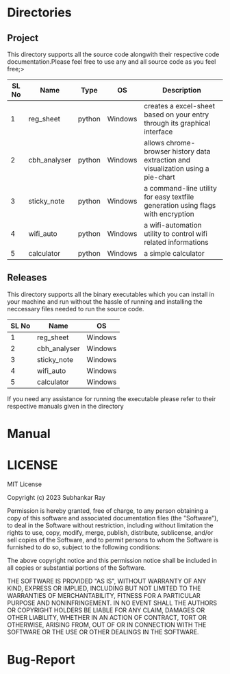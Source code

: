 # Directories

## Project
This directory supports all the source code alongwith their respective code documentation.Please feel free to use any and all source code as you feel free;>

SL No| Name | Type | OS | Description
-----|------|------|----|-------------
1|reg_sheet|python|Windows|creates a excel-sheet based on your entry through its graphical interface
2|cbh_analyser|python|Windows|allows chrome-browser history data extraction and visualization using a pie-chart
3|sticky_note|python|Windows|a command-line utility for easy textfile generation using flags with encryption
4|wifi_auto|python|Windows|a wifi-automation utility to control wifi related informations
5|calculator|python|Windows|a simple calculator
## Releases
This directory supports all the binary executables which you can install in your machine and run without the hassle of running and installing the neccessary files needed to run the source code.

SL No| Name | OS
-----|------|-------
1|reg_sheet|Windows
2|cbh_analyser|Windows
3|sticky_note|Windows
4|wifi_auto|Windows
5|calculator|Windows

If you need any assistance for running the executable please refer to their respective manuals given in the directory

# Manual

# LICENSE
MIT License

Copyright (c) 2023 Subhankar Ray

Permission is hereby granted, free of charge, to any person obtaining a copy
of this software and associated documentation files (the "Software"), to deal
in the Software without restriction, including without limitation the rights
to use, copy, modify, merge, publish, distribute, sublicense, and/or sell
copies of the Software, and to permit persons to whom the Software is
furnished to do so, subject to the following conditions:

The above copyright notice and this permission notice shall be included in all
copies or substantial portions of the Software.

THE SOFTWARE IS PROVIDED "AS IS", WITHOUT WARRANTY OF ANY KIND, EXPRESS OR
IMPLIED, INCLUDING BUT NOT LIMITED TO THE WARRANTIES OF MERCHANTABILITY,
FITNESS FOR A PARTICULAR PURPOSE AND NONINFRINGEMENT. IN NO EVENT SHALL THE
AUTHORS OR COPYRIGHT HOLDERS BE LIABLE FOR ANY CLAIM, DAMAGES OR OTHER
LIABILITY, WHETHER IN AN ACTION OF CONTRACT, TORT OR OTHERWISE, ARISING FROM,
OUT OF OR IN CONNECTION WITH THE SOFTWARE OR THE USE OR OTHER DEALINGS IN THE
SOFTWARE.


# Bug-Report

